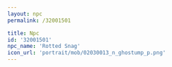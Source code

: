 ```yaml
---
layout: npc
permalink: /32001501

title: Npc
id: '32001501'
npc_name: 'Rotted Snag'
icon_url: 'portrait/mob/02030013_n_ghostump_p.png'
---
```

